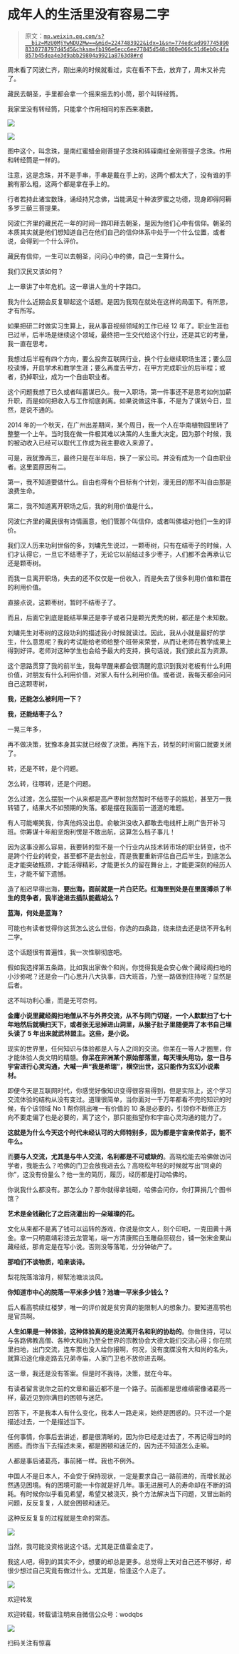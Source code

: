 # 成年人的生活里没有容易二字

> 原文：[`mp.weixin.qq.com/s?__biz=MzU0MjYwNDU2Mw==&mid=2247483922&idx=1&sn=774edcad9977458908330778797d45d5&chksm=fb196e6ecc6ee77845d548c800e066c51d6eb0c4fa857b45dea4e3d9abb29804a9921a8763d8#rd`](http://mp.weixin.qq.com/s?__biz=MzU0MjYwNDU2Mw==&mid=2247483922&idx=1&sn=774edcad9977458908330778797d45d5&chksm=fb196e6ecc6ee77845d548c800e066c51d6eb0c4fa857b45dea4e3d9abb29804a9921a8763d8#rd)

周末看了冈波仁齐，刚出来的时候就看过，实在看不下去，放弃了，周末又补完了。

藏民去朝圣，手里都会拿一个摇来摇去的小筒，那个叫转经筒。

我家里没有转经筒，只能拿个作用相同的东西来凑数。

![](img/e22588711cd95407d2beced2281a7fbb.png)

![](img/ac42f649efc3572d14ccc3dc699a9d9f.png)

图中这个，叫念珠，是南红蜜蜡金刚菩提子念珠和砗磲南红金刚菩提子念珠。作用和转经筒是一样的。

注意，这是念珠，并不是手串，手串是戴在手上的，这两个都太大了，没有谁的手腕有那么粗，这两个都是拿在手上的。

行者若持此诸宝数珠，诵经持咒念佛，当能满足十种波罗蜜之功德，现身即得阿耨多罗三藐三菩提果。

冈波仁齐里的藏民花一年的时间一路叩拜去朝圣，是因为他们心中有信仰。朝圣的本质其实就是他们想知道自己在他们自己的信仰体系中处于一个什么位置，或者说，会得到一个什么评价。

藏民有信仰，一生可以去朝圣，问问心中的佛，自己一生算什么。

我们汉民又该如何？

上一章讲了中年危机。这一章讲人生的十字路口。

我为什么近期会反复聊起这个话题。是因为我现在就处在这样的局面下。有所思，才有所写。

如果把研二时做实习生算上，我从事音视频领域的工作已经 12 年了。职业生涯也已过半，后半场是继续这个领域，最终把一生交代给这个行业，还是其它的考量，我一直在思考。

我想过后半程有四个方向，要么投奔互联网行业，换个行业继续职场生涯；要么回校读博，开启学术和教学生涯；要么再度去甲方，在甲方完成职业的后半程；或者，扔掉职业，成为一个自由职业者。

这个问题我想了已久或者叫蓄谋已久。我一入职场，第一件事还不是思考如何加薪升职，而是如何把收入与工作彻底剥离。如果说做这件事，不是为了谋划今日，显然，是说不通的。

2014 年的一个秋天，在广州出差期间，某个周日，我一个人在华南植物园里转了整整一个上午。当时我在做一件极其难以决策的人生重大决定。因为那个时候，我的被动收入已经可以取代工作成为我主要收入来源了。

可是，我犹豫再三，最终只是在半年后，换了一家公司。并没有成为一个自由职业者。这里面原因有二。

第一，我不知道要做什么。自由也得有个目标有个计划，漫无目的那不叫自由那是浪费生命。

第二，我不知道离开职场之后，我的利用价值是什么。

冈波仁齐里的藏民很有诗情画意，他们管那个叫信仰，或者叫佛祖对他们一生的评价。

我们汉人历来功利世俗的多，刘墉先生说过，一颗枣树，只有在结枣子的时候，人们才认得它，一旦它不结枣子了，无论它以前结过多少枣子，人们都不会再承认它还是颗枣树。

而我一旦离开职场，失去的还不仅仅是一份收入，而是失去了很多利用价值和潜在的利用价值。

直接点说，这颗枣树，暂时不结枣子了。

而且，后面它到底是能结苹果还是李子或者只是颗光秃秃的树，都还是个未知数。

刘墉先生对枣树的这段功利的描述我小时候就读过。因此，我从小就是最好的学生，什么意思呢？我的考试能给老师给整个班带来荣誉，从而让老师在教学成果上得到好评。老师对这种学生也会给予最大的支持，换句话说，我们彼此互为资源。

这个思路贯穿了我的前半生，我每早醒来都会很清醒的意识到我对老板有什么利用价值，对朋友有什么利用价值，对家人有什么利用价值。或者说，我每天都会问问自己这颗枣树，

**我，还能怎么被利用一下？**

**我，还能结枣子么？**

一晃三年多，

再不做决策，犹豫本身其实就已经做了决策。再拖下去，转型的时间窗口就要关闭了。

转，还是不转，是个问题。

怎么转，往哪转，还是个问题。

怎么过渡，怎么摆脱一个从来都是高产枣树忽然暂时不结枣子的尴尬，甚至万一我转错了，结果大不如预期的失落。都是摆在我面前一道道的难题。

有人可能嘲笑我，你真他妈没出息。俞敏洪没收入都敢去电线杆上刷广告开补习班。你筹谋十年船坚炮利愣是不敢出航，这算怎么档子事儿！

因为这事没那么容易，我要转的型不是一个行业内从技术转市场的职业转变，也不是跨个行业的转变，甚至都不是去创业，而是我要重新评估自己后半生，到底怎么走才能突破瓶颈，才能活得精彩，才能更长久的留在舞台上，才能更深刻的经历人生，才能不留下遗憾。

造了船迟早得出海，**要出海，面前就是一片白茫茫。红海里到处是在里面搏杀了半生的竞争者，我半途进去插队能截胡么？** 

**蓝海，何处是蓝海？**

可能也有读者觉得你这货怎么这么世俗，你选的四条路，绕来绕去还是绕不开名利二字。

这个话题很有普遍性，我一次性聊彻底吧。

假如我选择第五条路，比如我出家做个和尚。你觉得我是会安心做个藏经阁扫地的小沙弥呢？还是会一门心思升八大执事，四大班首，乃至一路做到住持呢？显然是后者。

这不叫功利心重，而是无可奈何。

**金庸小说里藏经阁扫地僧从不与外界交流，从不与同门切磋，一个人默默扫了七十年地然后就横扫天下，或者张无忌掉进山洞里，从猴子肚子里随便弄了本书自己埋头读了 5 年出来就武林盟主。这些，是小说。**

现实的世界里，任何知识与体验都是人与人之间的交流。你呆在一等人才圈里，你才能体验人类文明的精髓。**你呆在非洲某个原始部落里，每天埋头用功，忽一日与宇宙进行心灵沟通，大喊一声“我是希瑞”，横空出世，这只能作为玄幻小说素材。**

即便今天是互联网时代，你感觉好像知识变得很容易得到，但是实际上，这个学习交流体验的结构从没有变过。道理很简单，当你面对一千万年都看不完的知识的时候，有个该领域 No 1 帮你挑出唯一有价值的 10 条是必要的，引领你不断修正方向不要走偏了也是必要的，离了这个，那只能指望你和宇宙心灵沟通的能力了。

**这就是为什么今天这个时代未经认可的大师特别多，因为都是宇宙亲传弟子，能不牛么。**

而**要与人交流，尤其是与牛人交流，名利都是不可或缺的**。高晓松能去哈佛做访问学者，我能去么？哈佛的门卫会放我进去么？高晓松年轻的时候就写出“同桌的你”，这没有份量么？他一生的简历，履历，经历都是打动哈佛的。

你说我什么都没有。那怎么办？那你就得拿钱砸，哈佛会问你，你打算捐几个图书馆？

**艺术是金钱融化了之后浇灌出的一朵璀璨的花。**

文化从来都不是离了钱可以运转的游戏，你说是你文人，刻个印吧，一克田黄十两金。拿一只明嘉靖彩漆云龙管笔，端一方清康熙白玉雕赑屃砚台，铺一张宋金粟山藏经纸，那肯定是在写小说。否则没等落笔，分分钟破产了。

**那咱们不谈物质，咱来谈诗。**

梨花院落溶溶月，柳絮池塘淡淡风。

**你知道市中心的院落一平米多少钱？池塘一平米多少钱么？**

后人看高鹗续红楼梦，唯一的评价就是贫穷真的能限制人的想象力。要知道高鹗也是官员啊。

**人生如果是一种体验，这种体验真的是没法离开名和利的协助的**。你做住持，可以与各路佛教高僧、各种大和尚乃至全世界的宗教协会大德大能们交流心得；你在院里扫地，出门交流，连车票也没人给你报啊，何况，没有度牒没有大和尚的名头，就算沿途化缘走路去兄弟寺庙，人家门卫也不放你进去啊。

这一章，我还是没有答案。但是时不我待，决策，就在今年。

有读者留言说你之前的文章和最近都不是一个路子。前面都是思维缜密像诸葛亮一样，最近见到你满目的困顿与迷茫。

回答下，不是我本人有什么变化，我本人一路走来，始终是困惑的。只不过一个是描述过去，一个是描述当下。

任何事情，你事后去讲述，都是很清晰的，因为你已经走过去了，不再记得当时的困惑。而你当下去描述未来，都是困顿和迷茫的，因为还不知道怎么走嘛。

人都是事后诸葛亮，事前猪一样。我也不例外。

中国人不是日本人，不会安于保持现状，一定是要求自己一路前进的，而增长就必然遇见困境。有的困境可能一卡你就是好几年。事无进展可人的寿命却在不断的消耗。有时候你似乎看见希望，希望又被浇灭，换个方法解决当下问题，又冒出新的问题，反反复复，人就会困顿和迷茫。

这种反反复复的过程就是生命的常态。

![](img/8b4586aa3c14f860b6b9dc2da8526d93.png)

当然，我可能没资格说这个话。尤其是正值霍金走了。

我这人吧，得到的其实不少，想要的却总是更多。总觉得上天对自己还不够好，却很少想过自己究竟有做过什么。尤其是，恰逢这个人走了。

![](img/6ac4d036b43ef3adbbbca66137a33592.png)

欢迎转发

欢迎转载，转载请注明来自微信公众号：wodqbs

![](img/c0de7e1300700048c4b2fd08bd9124da.png)

扫码关注有惊喜